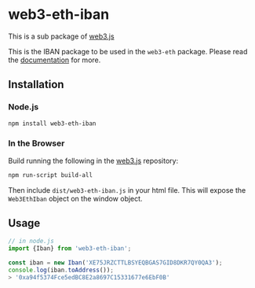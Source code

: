 # web3-eth-iban

This is a sub package of [web3.js][repo]

This is the IBAN package to be used in the `web3-eth` package.
Please read the [documentation][docs] for more.

## Installation

### Node.js

```bash
npm install web3-eth-iban
```

### In the Browser

Build running the following in the [web3.js][repo] repository:

```bash
npm run-script build-all
```

Then include `dist/web3-eth-iban.js` in your html file.
This will expose the `Web3EthIban` object on the window object.


## Usage

```js
// in node.js
import {Iban} from 'web3-eth-iban';

const iban = new Iban('XE75JRZCTTLBSYEQBGAS7GID8DKR7QY0QA3');
console.log(iban.toAddress());
> '0xa94f5374Fce5edBC8E2a8697C15331677e6EbF0B'
```


[docs]: http://web3js.readthedocs.io/en/1.0/
[repo]: https://github.com/ethereum/web3.js


